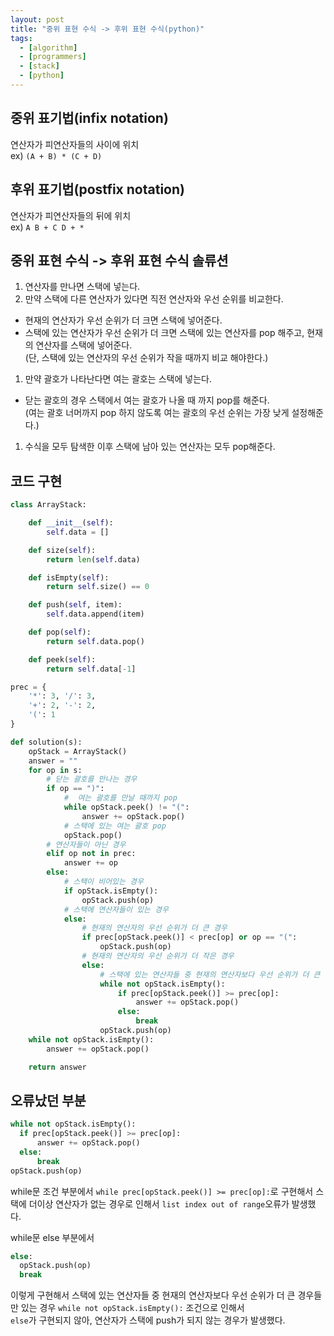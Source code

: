```yaml
---
layout: post
title: "중위 표현 수식 -> 후위 표현 수식(python)"
tags:
  - [algorithm]
  - [programmers]
  - [stack]
  - [python]
---
```


## 중위 표기법(infix notation)

연산자가 피연산자들의 사이에 위치  
ex) `(A + B) * (C + D)`

## 후위 표기법(postfix notation)

연산자가 피연산자들의 뒤에 위치  
ex) `A B + C D + *`

## 중위 표현 수식 -> 후위 표현 수식 솔류션

1. 연산자를 만나면 스택에 넣는다.
1. 만약 스택에 다른 연산자가 있다면 직전 연산자와 우선 순위를 비교한다.

- 현재의 연산자가 우선 순위가 더 크면 스택에 넣어준다.
- 스택에 있는 연산자가 우선 순위가 더 크면 스택에 있는 연산자를 pop 해주고, 현재의 연산자를 스택에 넣어준다.  
  (단, 스택에 있는 연산자의 우선 순위가 작을 때까지 비교 해야한다.)

1. 만약 괄호가 나타난다면 여는 괄호는 스택에 넣는다.

- 닫는 괄호의 경우 스택에서 여는 괄호가 나올 때 까지 pop를 해준다.  
  (여는 괄호 너머까지 pop 하지 않도록 여는 괄호의 우선 순위는 가장 낮게 설정해준다.)

1. 수식을 모두 탐색한 이후 스택에 남아 있는 연산자는 모두 pop해준다.

## 코드 구현

```python
class ArrayStack:

    def __init__(self):
        self.data = []

    def size(self):
        return len(self.data)

    def isEmpty(self):
        return self.size() == 0

    def push(self, item):
        self.data.append(item)

    def pop(self):
        return self.data.pop()

    def peek(self):
        return self.data[-1]

prec = {
    '*': 3, '/': 3,
    '+': 2, '-': 2,
    '(': 1
}

def solution(s):
    opStack = ArrayStack()
    answer = ""
    for op in s:
        # 닫는 괄호를 만나는 경우
        if op == ")":
            #  여는 괄호를 만날 때까지 pop
            while opStack.peek() != "(":
                answer += opStack.pop()
            # 스택에 있는 여는 괄호 pop
            opStack.pop()
        # 연산자들이 아닌 경우
        elif op not in prec:
            answer += op
        else:
            # 스택이 비어있는 경우
            if opStack.isEmpty():
                opStack.push(op)
            # 스택에 연산자들이 있는 경우
            else:
                # 현재의 연산자의 우선 순위가 더 큰 경우
                if prec[opStack.peek()] < prec[op] or op == "(":
                    opStack.push(op)
                # 현재의 연산자의 우선 순위가 더 작은 경우
                else:
                    # 스택에 있는 연산자들 중 현재의 연산자보다 우선 순위가 더 큰 경우 모두 pop
                    while not opStack.isEmpty():
                        if prec[opStack.peek()] >= prec[op]:
                            answer += opStack.pop()
                        else:
                            break
                    opStack.push(op)
    while not opStack.isEmpty():
        answer += opStack.pop()

    return answer
```

## 오류났던 부분

```python
while not opStack.isEmpty():
  if prec[opStack.peek()] >= prec[op]:
      answer += opStack.pop()
  else:
      break
opStack.push(op)
```

while문 조건 부분에서
`while prec[opStack.peek()] >= prec[op]:`로 구현해서 스택에 더이상 연산자가 없는 경우로 인해서 `list index out of range`오류가 발생했다.

while문 else 부분에서

```python
else:
  opStack.push(op)
  break
```

이렇게 구현해서 스택에 있는 연산자들 중 현재의 연산자보다 우선 순위가 더 큰 경우들만 있는 경우 `while not opStack.isEmpty():` 조건으로 인해서  
`else`가 구현되지 않아, 연산자가 스택에 push가 되지 않는 경우가 발생했다.
